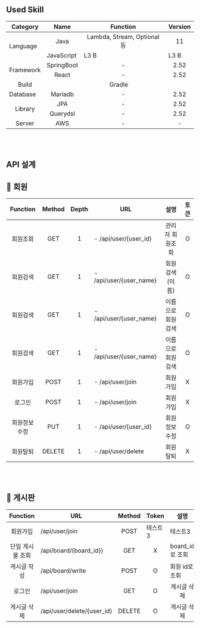 ## Used Skill

<table>
    <thead>
        <tr>
            <th>Category</th>
            <th>Name</th>
            <th><center></center>Function</th>
            <th><center>Version</center></th>
        </tr>
    </thead>
    <tbody>
        <tr>
            <td rowspan=2>Language</td>
            <td><center>Java</center></td>
            <td><center>Lambda, Stream, Optional 등</center></td>
            <td><center>11</center></td>
        </tr>
        <tr>
            <td>JavaScript</td>
            <td>L3  B</td>
            <td>L3  B</td>
        </tr>
        <tr>
            <td rowspan="2">Framework</td>
            <td><center>SpringBoot</center></td>
            <td><center>-</center></td>
            <td><center>2.52</center></td>
        </tr>
        <tr>
            <td><center>React</center></td>
            <td><center>-</center></td>
            <td><center>2.52</center></td>
        </tr>
        <tr>
            <td><center>Build</center></td>
            <td colspan=3"><center>Gradle</center></td>
        </tr>
        <tr>
            <td>Database</td>
            <td><center>Mariadb</center></td>
            <td><center>-</center></td>
            <td><center>2.52</center></td>
        </tr>
        <tr>
            <td rowspan=2"><center>Library</center></td>
            <td><center>JPA</center></td>
            <td><center>-</center></td>
            <td><center>2.52</center></td>
        </tr>
        <tr>
            <td><center>Querydsl</center></td>
            <td><center>-</center></td>
            <td><center>2.52</center></td>
        </tr>
    <tr>
            <td><center>Server</center></td>
            <td><center>AWS</center></td>
            <td><center>-</center></td>
            <td><center>-</center></td>
        </tr>
    </tbody>
</table>




<br/><br/>

## API 설계

## 📌 회원

| Function | Method | Depth | URL | 설명 | 토큰 |
|------|---|---|---|---|---|
|<center>회원조회<center/>|<center>GET</center>|<center>1<center/>|- /api/user/{user_id}|<center>관리자 회원조회</center>|<center>O</center>|
|<center>회원검색<center/>|<center>GET</center>|<center>1<center/>|- /api/user/{user_name}|<center>회원검색<br/>(이름)</center>|<center>O</center>|
|<center>회원검색<center/>|<center>GET</center>|<center>1<center/>|- /api/user/{user_name}|<center>이름으로 회원검색</center>|<center>O</center>|
|<center>회원검색<center/>|<center>GET</center>|<center>1<center/>|- /api/user/{user_name}|<center>이름으로 회원검색</center>|<center>O</center>|
|<center>회원가입<center/>|<center>POST</center>|<center>1<center/>|- /api/user/join|<center>회원가입</center>|<center>X</center>|
|<center>로그인<center/>|<center>POST</center>|<center>1<center/>|- /api/user/join|<center>회원가입</center>|<center>X</center>|
|<center>회원정보 수정<center/>|<center>PUT</center>|<center>1<center/>|- /api/user/{user_id}|<center>회원정보 수정</center>|<center>O</center>|
|<center>회원탈퇴<center/>|<center>DELETE</center>|<center>1<center/>|- /api/user/delete|<center>회원탈퇴</center>|<center>X</center>|
<br>
<br/>


## 📌 게시판

| Function | URL | Method | Token | 설명 |
|------|---|---|---|---|
|<center>회원가입<center/>|/api/user/join|<center>POST<center/>|테스트3|테스트3|
|<center>단일 게시물 조회<center/>|/api/board/{board_id}}|<center>GET<center/>|<center>X<center/>|board_id로 조회|
|<center>게시글 작성<center/>|/api/board/write|<center>POST<center/>|<center>O<center/>|회원 id로 조회|
|<center>로그인<center/>|/api/user/join|<center>GET<center/>|<center>O<center/>|<center>게시글 삭제<center/>|
|<center>게시글 삭제<center/>|/api/user/delete/{user_id}<center/>|<center>DELETE<center/>|<center>O<center/>|<center>게시글 삭제<center/>|
